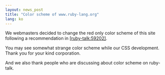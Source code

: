 ```yaml
---
layout: news_post
title: "Color scheme of www.ruby-lang.org"
lang: ko
---
```


We webmasters decided to change the red only color scheme of this site
following a recommendation in [\[ruby-talk:59202\]][1].

You may see somewhat strange color scheme while our CSS development.
Thank you for your kind corporation.

And we also thank people who are discussing about color scheme on
ruby-talk.



[1]: http://blade.nagaokaut.ac.jp/cgi-bin/scat.rb/ruby/ruby-talk/59202 
